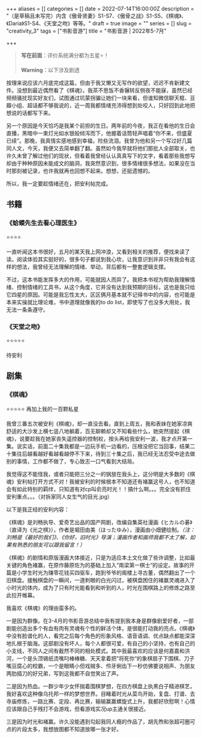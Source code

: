 +++
aliases = []
categories = []
date = 2022-07-14T16:00:00Z
description = "（是草稿且未写完）内含《傲骨贤妻》S1-S7、《傲骨之战》S1-S5、《棋魂》、《Daria》S1-S4、《天堂之吻》等等。"
draft = true
image = ""
series = []
slug = "creativity_3"
tags = ["书影音游"]
title = "书影音游 | 2022年5-7月"

+++
> **写在前面**：评价系统满分都为五星⭐！
>
> **Warning**：以下涉及剧透

按理来说应该六月底完成这篇，但由于我又懒又无写作的欲望，迟迟不肯新建文件。没想到最近偶然看了《棋魂》，我茶不思饭不香辗转反侧夜不能寐，虽然已经频频骚扰现实好友们，试图通过坑蒙拐骗让她们一块来看，但谁知微信聊天框、豆瓣小组、超话都不够我说的，近一周我都情绪充沛得想到处咬人，只好回到此地把想说的话都写下来。

另一个原因是今天恰巧是我某个前担的生日。两年前的今夜，我正在看他的生日会直播，黑暗中一束灯光如水银般倾泻而下，他握着话筒轻声唱着“你不来，但盛夏已续”。那晚，我真情实感地感到幸福，险些流泪。我曾为他和另一个写过好几篇同人文，今天，我便又去简单翻了翻。虽然如今我早就将他们那批人全部取关，也许久未曾了解过他们的现状，但看着我曾经认认真真写下的文字，看着那些我想写却由于种种原因未能成文的脑洞，我突然意识到，很多情绪很多想法，如果没在当时那刻被记录，也许我就再也回想不起来。想想，还挺遗憾的。

所以，我一定要趁情绪还在，把安利帖完成。

## 书籍

### 《蛤蟆先生去看心理医生》

⭐⭐⭐⭐

一直听闻这本书很好，五月的某天我上网冲浪，又看到相关的推荐，便找来读了读。阅读体验其实挺好的，很多句子都说到我心坎，让我意识到并非只有我会有这样的想法，我曾经无法理解的情绪、举动，背后都有一整套逻辑支撑。

不过，这本书能发挥多大的作用，可能就因人而异了。我把本书视为帮助我理解情绪、控制情绪的工具书，从这个角度，它并没有达到我预期的目标，这也是我只给它四星的原因。可能是我忘性太大，区区俩月基本就不记得书中的内容，也可能是本来实操就比理论难，书中道理就像我的to do list，即使写了也没多大用处，我无法一条条遵守。

### 《天堂之吻》

⭐⭐⭐⭐⭐

待安利

## 剧集

### 《棋魂》

⭐⭐⭐⭐⭐ 再加上我的一百颗私星

我曾三番五次被安利《棋魂》，却一直没去看。直到上周五，我和表妹在她家凉爽舒适的大沙发上横七竖八地躺着，百无聊赖却又不知看些什么，她突然提起《棋魂》，说要趁我在她家丧失遥控器的控制权，按头再给我安利一波，我才点开第一集。说实话，前面二十集我都是一边玩手机一边看的，压根没把它当回事，结果二十集往后越看越好看越看越停不下来，待到三十集之后，我已经无法忍受中途去做别的事情，工作都不做了，专心致志一口气看到大结局。

我觉得这不能怪我，或者只能把三分之一的锅放在我头上，这分明是大多数的《棋魂》安利帖打开方式不对！我被安利的时候根本不知道还有褚赢这号人，也不知道会有如此特别的羁绊，只知道有对cp叫俞亮时光！！搞什么啊。。。完全没有抓住安利重点。。。（对拆家同人女生气的目光.jpg）

以下是我正经的安利内容：

《棋魂》是刘畅执导、爱奇艺出品的国产网剧，改编自集英社漫画《ヒカルの碁》（直译为《光之棋》），作者是堀田由美（ほったゆみ），漫画由小畑健绘制。_（注：刘畅是《最好的我们》、《你好，旧时光》导演；漫画作者和画师我都不太了解，如果有熟悉的朋友可以跟我留言！）_

《棋魂》的剧情和原版漫画大体接近，只是为适应本土文化做了些许调整，比如最关键的角色褚赢，在原作藤原佐为的基础上加入”南梁第一棋士“的设定。故事的开篇是小学生时光为赚零花钱买四驱车，跑到爷爷的阁楼上寻古董，偶然翻出了一个旧棋盘。接触棋盘的一瞬间，一道刺眼的白光闪过，被棋盘困住的褚赢灵魂进入了小时光的体内，成为了只有时光能看到和听到的人，时光在围棋路上的修炼之路至此拉开帷幕。

我喜欢《棋魂》的理由蛮多的。

一是因为群像。在3-4月的书影音游总结中我有提到我本身是群像剧爱好者，一部剧能创造出多个有血有肉有灵魂有个性的鲜活个体，是很能打动我的亮点。《棋魂》中没有脸谱化的人，看完之后每个角色的形象风格、语音语调、优点缺点都能深深地扎根于脑海。这部剧没有坏人，每个人都很可爱，有自己的小坚持，也有自己的小支线，不同人之间有截然不同的相处模式。其中我最喜欢的应该是何嘉嘉和洪河，一个是头顶锡纸烫嘴叼棒棒糖、天天拿着把”将死你“的象棋扇子下围棋、刀子嘴豆腐心的校霸，一个是眼睛小但戏贼多、伶牙俐齿下一秒仿佛要说相声、为朋友两肋插刀的好兄弟，写到这我都不自觉笑出了声。

二是因为热血。一群少年少女怀揣着围棋梦想，在四方棋盘上执黑白子精进棋艺，我好喜欢这种像乌托邦一样的梦想世界。目睹着时光从菜鸟开始，复盘、打谱、去寺庙修炼，一路比赛、定段、再比赛，输输赢赢螺旋式上升，我都好欣慰啊！心情应该跟自己手残打不会游戏，但看游戏实况up主通关很接近。

三是因为时光和褚赢。许久没能遇到勾起我同人瘾的作品了，胡先煦和张超可圈可点的片段太多，我想放图都不知道放哪一张才好。